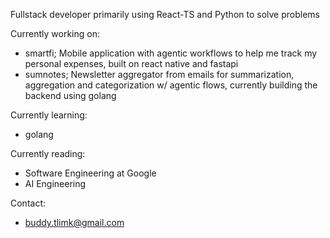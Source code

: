 Fullstack developer primarily using React-TS and Python to solve problems

Currently working on:
- smartfi; Mobile application with agentic workflows to help me track my personal expenses, built on react native and fastapi
- sumnotes; Newsletter aggregator from emails for summarization, aggregation and categorization w/ agentic flows, currently building the backend using golang

Currently learning:
- golang

Currently reading:
- Software Engineering at Google
- AI Engineering

Contact:
- buddy.tlimk@gmail.com
